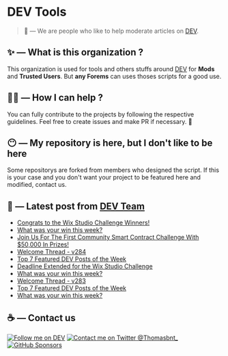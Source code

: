 # DEV Tools

> 🔧 — We are people who like to help moderate articles on [DEV](https://dev.to).

## ✨ — What is this organization ?

This organization is used for tools and others stuffs around [DEV](https://dev.to) for **Mods** and **Trusted Users**. But __any Forems__ can uses thoses scripts for a good use.


## 💪🏼 — How I can help ?

You can fully contribute to the projects by following the respective guidelines. Feel free to create issues and make PR if necessary. 🎉

## 😶 — My repository is here, but I don't like to be here

Some repositorys are forked from members who designed the script. If this is your case and you don't want your project to be featured here and modified, contact us.

## 📝 — Latest post from [DEV Team](https://dev.to/devteam)

<!-- BLOG-POST-LIST:START -->
- [Congrats to the Wix Studio Challenge Winners!](https://dev.to/devteam/congrats-to-the-wix-studio-challenge-winners-1d23)
- [What was your win this week?](https://dev.to/devteam/what-was-your-win-this-week-2gej)
- [Join Us For The First Community Smart Contract Challenge With $50,000 In Prizes!](https://dev.to/devteam/join-us-for-the-first-community-smart-contract-challenge-with-50000-in-prizes-41gl)
- [Welcome Thread - v284](https://dev.to/devteam/welcome-thread-v284-46df)
- [Top 7 Featured DEV Posts of the Week](https://dev.to/devteam/top-7-featured-dev-posts-of-the-week-2ko2)
- [Deadline Extended for the Wix Studio Challenge](https://dev.to/devteam/deadline-extended-for-the-wix-studio-challenge-2c7f)
- [What was your win this week?](https://dev.to/devteam/what-was-your-win-this-week-99h)
- [Welcome Thread - v283](https://dev.to/devteam/welcome-thread-v283-g1a)
- [Top 7 Featured DEV Posts of the Week](https://dev.to/devteam/top-7-featured-dev-posts-of-the-week-2cfe)
- [What was your win this week?](https://dev.to/devteam/what-was-your-win-this-week-71j)
<!-- BLOG-POST-LIST:END -->


## ☕ — Contact us

[![Follow me on DEV](https://img.shields.io/badge/dev.to-%2308090A.svg?&style=for-the-badge&logo=dev.to&logoColor=white&alt=devto)](https://dev.to/thomasbnt)
[![Contact me on Twitter @Thomasbnt_](https://img.shields.io/badge/Contact%20me%20on%20Twitter-%231DA1F2.svg?&style=for-the-badge&logo=twitter&logoColor=white&alt=twitter)](https://twitter.com/messages/1142357270-1142357270?text=Hello,%20I%20contact%20you%20from%20devtotools%20&recipient_id=1142357270) [![GitHub Sponsors](https://img.shields.io/badge/Sponsor%20me-%23EA54AE.svg?&style=for-the-badge&logo=github-sponsors&logoColor=white)](https://github.com/sponsors/thomasbnt)


